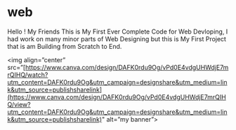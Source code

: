 # web

Hello ! My Friends This is My First Ever Complete Code for Web Devloping, I had work on many minor parts of Web Designing but this is My First Project that is am Building from Scratch to End.

<img align=”center” src=”[https://www.canva.com/design/DAFK0rdu9Og/vPd0E4vdgUHWdjE7mrQIHQ/watch?utm_content=DAFK0rdu9Og&utm_campaign=designshare&utm_medium=link&utm_source=publishsharelink](https://www.canva.com/design/DAFK0rdu9Og/vPd0E4vdgUHWdjE7mrQIHQ/view?utm_content=DAFK0rdu9Og&utm_campaign=designshare&utm_medium=link&utm_source=publishsharelink)" alt=”my banner”>
